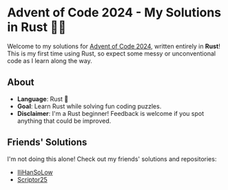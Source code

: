 # Advent of Code 2024 - My Solutions in Rust 🦀🎄

Welcome to my solutions for [Advent of Code 2024](https://adventofcode.com/2024), written entirely in **Rust**!  
This is my first time using Rust, so expect some messy or unconventional code as I learn along the way.

## About
- **Language**: Rust 🦀
- **Goal**: Learn Rust while solving fun coding puzzles.
- **Disclaimer**: I'm a Rust beginner! Feedback is welcome if you spot anything that could be improved.

## Friends' Solutions
I'm not doing this alone! Check out my friends' solutions and repositories:
- [IliHanSoLow](https://github.com/IliHanSoLow/AoC-2024-Rust)
- [Scriptor25](https://github.com/Scriptor25/AOC-2024)
